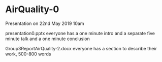 # AirQuality-0

Presentation on 22nd May 2019   10am

presentation0.pptx  everyone has a one minute intro and a separate five minute talk and a one minute conclusion

Group3ReportAirQuality-2.docx   everyone has a section to describe their work, 500-800 words

